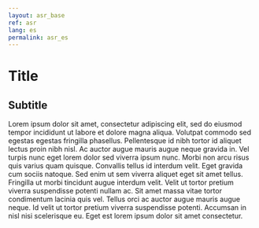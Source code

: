 ```yaml
---
layout: asr_base
ref: asr
lang: es
permalink: asr_es
---
```

# Title

## Subtitle

Lorem ipsum dolor sit amet, consectetur adipiscing elit, sed do eiusmod tempor incididunt ut labore et dolore magna aliqua. Volutpat commodo sed egestas egestas fringilla phasellus. Pellentesque id nibh tortor id aliquet lectus proin nibh nisl. Ac auctor augue mauris augue neque gravida in. Vel turpis nunc eget lorem dolor sed viverra ipsum nunc. Morbi non arcu risus quis varius quam quisque. Convallis tellus id interdum velit. Eget gravida cum sociis natoque. Sed enim ut sem viverra aliquet eget sit amet tellus. Fringilla ut morbi tincidunt augue interdum velit. Velit ut tortor pretium viverra suspendisse potenti nullam ac. Sit amet massa vitae tortor condimentum lacinia quis vel. Tellus orci ac auctor augue mauris augue neque. Id velit ut tortor pretium viverra suspendisse potenti. Accumsan in nisl nisi scelerisque eu. Eget est lorem ipsum dolor sit amet consectetur.
